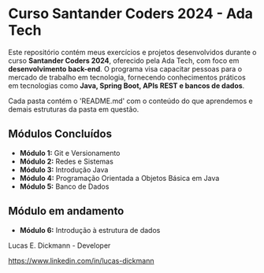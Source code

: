# Curso Santander Coders 2024 - Ada Tech

Este repositório contém meus exercícios e projetos desenvolvidos durante o curso **Santander Coders 2024**, oferecido pela Ada Tech, com foco em **desenvolvimento back-end**. O programa visa capacitar pessoas para o mercado de trabalho em tecnologia, fornecendo conhecimentos práticos em tecnologias como **Java, Spring Boot, APIs REST e bancos de dados**.

Cada pasta contém o 'README.md' com o conteúdo do que aprendemos e demais estruturas da pasta em questão.

## Módulos Concluídos

* **Módulo 1:** Git e Versionamento
* **Módulo 2:** Redes e Sistemas
* **Módulo 3:** Introdução Java
* **Módulo 4:** Programação Orientada a Objetos Básica em Java
* **Módulo 5:** Banco de Dados

## Módulo em andamento
* **Módulo 6:** Introdução à estrutura de dados

Lucas E. Dickmann - Developer

https://www.linkedin.com/in/lucas-dickmann
